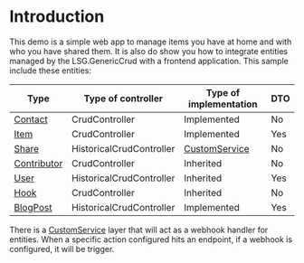 
# Introduction
This demo is a simple web app to manage items you have at home and with who you have shared them. It is also do show you how to integrate entities managed by the LSG.GenericCrud with a frontend application. This sample include these entities:

| Type        | Type of controller       | Type of implementation | DTO |
|-------------|--------------------------|------------------------|-----|
| [Contact]     | CrudController           | Implemented            | No  |
| [Item]        | CrudController           | Implemented            | Yes |
| [Share]       | HistoricalCrudController | [CustomService]          | No  |
| [Contributor] | CrudController           | Inherited              | No  |
| [User]        | HistoricalCrudController | Inherited              | Yes |
| [Hook]        | CrudController           | Inherited              | No  |
| [BlogPost]    | HistoricalCrudController | Implemented            | Yes |

There is a [CustomService] layer that will act as a webhook handler for entities. When a specific action configured hits an endpoint, if a webhook is configured, it will be trigger.

<!-- References -->
[Contact]: Controllers/ContactsController.cs
[Item]: Controllers/ItemsController.cs
[Share]: Controllers/SharesController.cs
[Contributor]: Controllers/ContributorsController.cs
[User]: Controllers/UsersController.cs
[Hook]: Controllers/HooksController.cs
[BlogPost]: Controllers/BlogPostsController.cs
[CustomService]: Services/CustomCrudService.cs